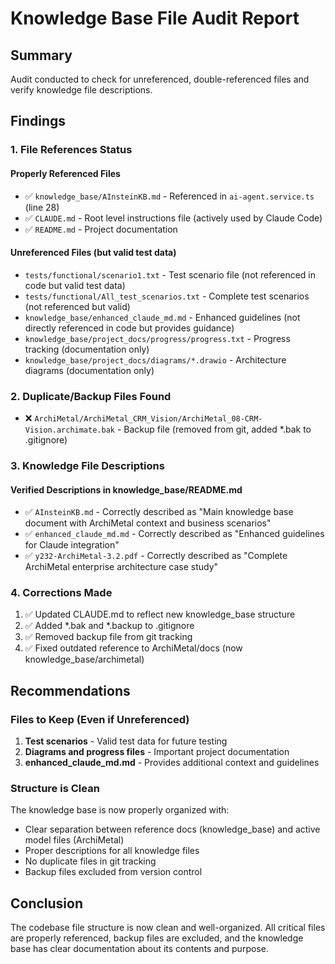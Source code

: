 # Knowledge Base File Audit Report

## Summary
Audit conducted to check for unreferenced, double-referenced files and verify knowledge file descriptions.

## Findings

### 1. File References Status

#### Properly Referenced Files
- ✅ `knowledge_base/AInsteinKB.md` - Referenced in `ai-agent.service.ts` (line 28)
- ✅ `CLAUDE.md` - Root level instructions file (actively used by Claude Code)
- ✅ `README.md` - Project documentation

#### Unreferenced Files (but valid test data)
- `tests/functional/scenario1.txt` - Test scenario file (not referenced in code but valid test data)
- `tests/functional/All_test_scenarios.txt` - Complete test scenarios (not referenced but valid)
- `knowledge_base/enhanced_claude_md.md` - Enhanced guidelines (not directly referenced in code but provides guidance)
- `knowledge_base/project_docs/progress/progress.txt` - Progress tracking (documentation only)
- `knowledge_base/project_docs/diagrams/*.drawio` - Architecture diagrams (documentation only)

### 2. Duplicate/Backup Files Found
- ❌ `ArchiMetal/ArchiMetal_CRM_Vision/ArchiMetal_08-CRM-Vision.archimate.bak` - Backup file (removed from git, added *.bak to .gitignore)

### 3. Knowledge File Descriptions

#### Verified Descriptions in knowledge_base/README.md
- ✅ `AInsteinKB.md` - Correctly described as "Main knowledge base document with ArchiMetal context and business scenarios"
- ✅ `enhanced_claude_md.md` - Correctly described as "Enhanced guidelines for Claude integration"
- ✅ `y232-ArchiMetal-3.2.pdf` - Correctly described as "Complete ArchiMetal enterprise architecture case study"

### 4. Corrections Made
1. ✅ Updated CLAUDE.md to reflect new knowledge_base structure
2. ✅ Added *.bak and *.backup to .gitignore
3. ✅ Removed backup file from git tracking
4. ✅ Fixed outdated reference to ArchiMetal/docs (now knowledge_base/archimetal)

## Recommendations

### Files to Keep (Even if Unreferenced)
1. **Test scenarios** - Valid test data for future testing
2. **Diagrams and progress files** - Important project documentation
3. **enhanced_claude_md.md** - Provides additional context and guidelines

### Structure is Clean
The knowledge base is now properly organized with:
- Clear separation between reference docs (knowledge_base) and active model files (ArchiMetal)
- Proper descriptions for all knowledge files
- No duplicate files in git tracking
- Backup files excluded from version control

## Conclusion
The codebase file structure is now clean and well-organized. All critical files are properly referenced, backup files are excluded, and the knowledge base has clear documentation about its contents and purpose.
